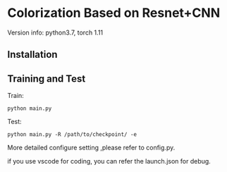 # Colorization Based on Resnet+CNN

Version info: python3.7,  torch 1.11



## Installation



## Training and Test

Train:

```shell
python main.py
```



Test:

```
python main.py -R /path/to/checkpoint/ -e
```



More detailed configure setting ,please refer to config.py.

if you use vscode for coding, you can refer the launch.json for debug.

